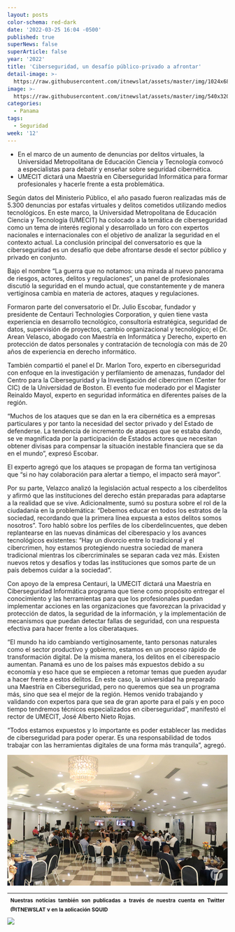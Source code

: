 ```yaml
---
layout: posts
color-schema: red-dark
date: '2022-03-25 16:04 -0500'
published: true
superNews: false
superArticle: false
year: '2022'
title: 'Ciberseguridad, un desafío público-privado a afrontar'
detail-image: >-
  https://raw.githubusercontent.com/itnewslat/assets/master/img/1024x680/umecit-ciberseguridad-g.jpg
image: >-
  https://raw.githubusercontent.com/itnewslat/assets/master/img/540x320/umecit-ciberseguridad-p.jpg
categories:
  - Panama
tags:
  - Seguridad
week: '12'
---
```

- En el marco de un aumento de denuncias por delitos virtuales, la Universidad Metropolitana de Educación Ciencia y Tecnología convocó a especialistas para debatir y enseñar sobre seguridad cibernética. 
- UMECIT dictará una Maestría en Ciberseguridad Informática para formar profesionales y hacerle frente a esta problemática.

Según datos del Ministerio Público, el año pasado fueron realizadas más de 5.300 denuncias por estafas virtuales y delitos cometidos utilizando medios tecnológicos. En este marco, la Universidad Metropolitana de Educación Ciencia y Tecnología (UMECIT) ha colocado a la temática de ciberseguridad como un tema de interés regional y desarrollado un foro con expertos nacionales e internacionales con el objetivo de analizar la seguridad en el contexto actual. La conclusión principal del conversatorio es que la ciberseguridad es un desafío que debe afrontarse desde el sector público y privado en conjunto. 

Bajo el nombre “La guerra que no notamos: una mirada al nuevo panorama de riesgos, actores, delitos y regulaciones”, un panel de profesionales discutió la seguridad en el mundo actual, que constantemente y de manera vertiginosa cambia en materia de actores, ataques y regulaciones.  

Formaron parte del conversatorio el Dr. Julio Escobar, fundador y presidente de Centauri Technologies Corporation, y quien tiene vasta experiencia en desarrollo tecnológico, consultoría estratégica, seguridad de datos, supervisión de proyectos, cambio organizacional y tecnológico; el  Dr. Arean Velasco, abogado con Maestría en Informática y Derecho, experto en protección de datos personales y contratación de tecnología con más de 20 años de experiencia en derecho informático. 

También compartió el panel el Dr. Marlon Toro, experto en ciberseguridad con enfoque en la investigación y perfilamiento de amenazas, fundador del Centro para la Ciberseguridad y la
Investigación del cibercrimen (Center for CIC) de la Universidad de Boston. El evento fue moderado por el Magister Reinaldo Mayol, experto en seguridad informática en diferentes países de la región. 

“Muchos de los ataques que se dan en la era cibernética es a empresas particulares y por tanto la necesidad del sector privado y del Estado de defenderse. La tendencia de incremento de ataques que se estaba dando, se ve magnificada por la participación de Estados actores que necesitan obtener divisas para compensar la situación inestable financiera que se da en el mundo”, expresó Escobar. 

El experto agregó que los ataques se propagan de forma tan vertiginosa que “si no hay colaboración para alertar a tiempo, el impacto será mayor”. 

Por su parte, Velazco analizó la legislación actual respecto a los ciberdelitos y afirmó que las instituciones del derecho están preparadas para adaptarse a la realidad que se vive. Adicionalmente, sumó su postura sobre el rol de la ciudadanía en la problemática: “Debemos educar en todos los estratos de la sociedad, recordando que la primera línea expuesta a estos delitos somos nosotros”.
Toro habló sobre los perfiles de los ciberdelincuentes, que deben replantearse en las nuevas dinámicas del ciberespacio y los avances tecnológicos existentes: “Hay un divorcio entre lo tradicional y el cibercrimen, hoy estamos protegiendo nuestra sociedad de manera tradicional mientras los cibercriminales se separan cada vez más. Existen nuevos retos y desafíos y todas las instituciones que somos parte de un país debemos cuidar a la sociedad”. 

Con apoyo de la empresa Centauri, la UMECIT dictará una Maestría en Ciberseguridad Informática programa que tiene como propósito entregar el conocimiento y las herramientas para que los profesionales puedan implementar acciones en las organizaciones que favorezcan la privacidad y protección de datos, la seguridad de la información, y la implementación de mecanismos que puedan detectar fallas de seguridad, con una respuesta efectiva para hacer frente a los ciberataques. 

“El mundo ha ido cambiando vertiginosamente, tanto personas naturales como el sector productivo y gobierno, estamos en un proceso rápido de transformación digital. De la misma manera, los delitos en el ciberespacio aumentan. Panamá es uno de los países más expuestos debido a su economía y eso hace que se empiecen a retomar temas que pueden ayudar a hacer frente a estos delitos. En este caso, la universidad ha preparado una Maestría en Ciberseguridad, pero no queremos que sea un programa más, sino que sea el mejor de la región. Hemos venido trabajando y validando con expertos para que sea de gran aporte para el país y en poco tiempo tendremos técnicos especializados en ciberseguridad”, manifestó el rector de UMECIT, José Alberto Nieto Rojas.

“Todos estamos expuestos y lo importante es poder establecer las medidas de ciberseguridad para poder operar. Es una responsabilidad de todos trabajar con las herramientas digitales de una forma más tranquila”, agregó. 


![](https://raw.githubusercontent.com/itnewslat/assets/master/img/540x320/umecit-ciberseguridad-p.jpg)

<table style="height: 42px;" width="569">
<tbody>
<tr>
<td style="text-align: justify;"><sub><strong>Nuestras noticias también son publicadas a través de nuestra cuenta en Twitter <a href="https://twitter.com/itnewslat?lang=es">@ITNEWSLAT</a> y en la aplicación <a href="https://squidapp.co/en/">SQUID</a></strong></sub></td>
</tr>
</tbody>
</table>

<img src="https://tracker.metricool.com/c3po.jpg?hash=56f88a41e39ab42c063cc51676587a04"/>